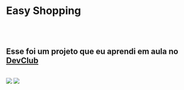 <h1> Easy Shopping </h1>
<br>
<br>
<h2> Esse foi um projeto que eu aprendi em aula no <a href="https://rodolfomori.com.br/devclub">DevClub</a> </h2>
<br>
<img src="https://github.com/withouteffect/Easy-Shopping/blob/master/assets/Easy%20Shopping%20-%20Mobile.png?raw=true"/>
<img src="https://github.com/withouteffect/Easy-Shopping/blob/master/assets/Easy%20Shopping%20-%20Web.png?raw=true"/>
